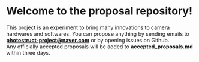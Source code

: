 # Welcome to the proposal repository!  
This project is an experiment to bring many innovations to camera hardwares and softwares.
You can propose anything by sending emails to **photostruct-project@naver.com** or by opening issues on Github.  
Any officially accepted proposals will be added to **accepted_proposals.md** within three days.
